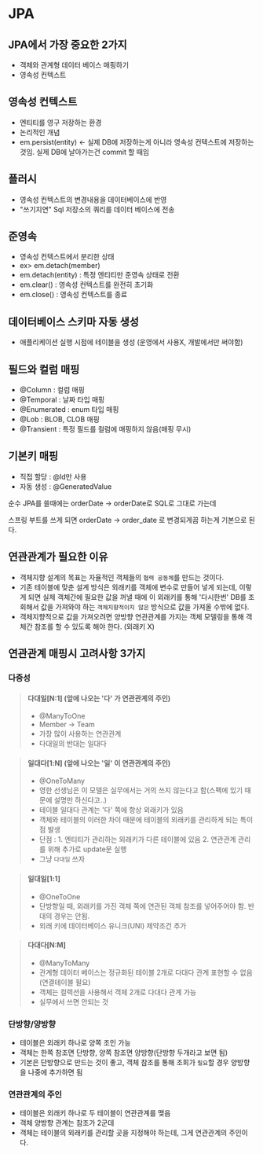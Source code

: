 # JPA
## JPA에서 가장 중요한 2가지
- 객체와 관계형 데이터 베이스 매핑하기
- 영속성 컨텍스트

## 영속성 컨텍스트
- 엔티티를 영구 저장하는 환경
- 논리적인 개념
- em.persist(entity) <- 실제 DB에 저장하는게 아니라 영속성 컨텍스트에 저장하는 것임.
실제 DB에 날아가는건  commit 할 때임

## 플러시
- 영속성 컨텍스트의 변경내용을 데이터베이스에 반영
- "쓰기지연" Sql 저장소의 쿼리를 데이터 베이스에 전송

## 준영속
- 영속성 컨텍스트에서 분리한 상태   
- ex> em.detach(member)
- em.detach(entity)  : 특정 엔티티만 준영속 상태로 전환
- em.clear() : 영속성 컨텍스트를 완전히 초기화
- em.close() : 영속성 컨텍스트를 종료

## 데이터베이스 스키마 자동 생성
- 애플리케이션 실행 시점에 테이블을 생성 (운영에서 사용X, 개발에서만 써야함)

## 필드와 컬럼 매핑
- @Column : 컬럼 매핑
- @Temporal : 날짜 타입 매핑
- @Enumerated : enum 타입 매핑
- @Lob : BLOB, CLOB 매핑
- @Transient : 특정 필드를 컬럼에 매핑하지 않음(매핑 무시)

## 기본키 매핑
- 직접 할당 : @Id만 사용
- 자동 생성 : @GeneratedValue

순수 JPA를 쓸때에는 orderDate -> orderDate로 SQL로 그대로 가는데

스프링 부트를 쓰게 되면 orderDate -> order_date 로 변경되게끔 하는게 기본으로 된다.

## 연관관계가 필요한 이유
- 객체지향 설계의 목표는 자율적인 객체들의 `협력 공동체`를 만드는 것이다.
- 기존 테이블에 맞춘 설계 방식은 외래키를 객체에 변수로 만들어 넣게 되는데,
  이렇게 되면 실제 객체간에 필요한 값을 꺼낼 때에 이 외래키를 통해 '다시한번' 
  DB를 조회해서 값을 가져와야 하는 `객체지향적이지 않은` 방식으로 값을 
  가져올 수밖에 없다.
- 객체지향적으로 값을 가져오려면 양방향 연관관계를 가지는 객체 모델링을 통해
  객체간 참조를 할 수 있도록 해야 한다. (외래키 X)
  
## 연관관계 매핑시 고려사항 3가지
### 다중성

>#### 다대일[N:1] (앞에 나오는 '다' 가 연관관계의 주인)
>- @ManyToOne
>- Member -> Team
>- 가장 많이 사용하는 연관관계
>- 다대일의 반대는 일대다

>#### 일대다[1:N] (앞에 나오는 '일' 이 연관관계의 주인)
>- @OneToMany
>- 영한 선생님은 이 모델은 실무에서는 거의 쓰지 않는다고 함(스펙에 있기 때문에 설명만 하신다고..)
>- 테이블 일대다 관계는 '다' 쪽에 항상 외래키가 있음
>- 객체와 테이블의 이러한 차이 때문에 테이블의 외래키를 관리하게 되는 특이점 발생
>- 단점 : 1. 엔티티가 관리하는 외래키가 다른 테이블에 있음 2. 연관관계 관리를 위해 추가로 update문 실행
>- 그냥 `다대일` 쓰자

>#### 일대일[1:1]
>- @OneToOne
>- 단방향일 때, 외래키를 가진 객체 쪽에 연관된 객체 참조를 넣어주어야 함. 반대의 경우는 안됨.
>- 외래 키에 데이터베이스 유니크(UNI) 제약조건 추가

>#### 다대다[N:M]
>- @ManyToMany
>- 관계형 데이터 베이스는 정규화된 테이블 2개로 다대다 관계 표현할 수 없음(연결테이블 필요)
>- 객체는 컬렉션을 사용해서 객체 2개로 다대다 관계 가능
>- 실무에서 쓰면 안되는 것

### 단방향/양방향
- 테이블은 외래키 하나로 양쪽 조인 가능
- 객체는 한쪽 참조면 단방향, 양쪽 참조면 양방향(단방향 두개라고 보면 됨)
- 기본은 단방향으로 만드는 것이 좋고, 객체 참조를 통해 조회가 `필요`할 경우 양방향을 나중에 추가하면 됨

### 연관관계의 주인
- 테이블은 외래키 하나로 두 테이블이 연관관계를 맺음
- 객체 양방향 관계는 참조가 2군데
- 객체는 테이블의 외래키를 관리할 곳을 지정해야 하는데, 그게 연관관계의 주인이다.
